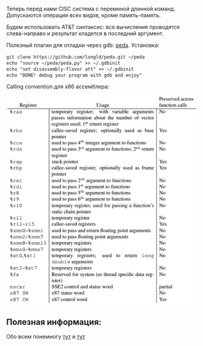 Теперь перед нами CISC система с перемнной длинной команд. Допускаются
операции всех видов, кроме память-память.

Будем использовать AT&T синтаксис: все вычисления проводятся слева-направо
и результат кладется в последний аргумент.

Полезный плагин для отладки через gdb: [peda](https://github.com/longld/peda).
Установка:
```
git clone https://github.com/longld/peda.git ~/peda
echo "source ~/peda/peda.py" >> ~/.gdbinit
echo "set disassembly-flavor att" >> ~/.gdbinit
echo "DONE! debug your program with gdb and enjoy"
```

Calling convention для x86 ассемблера:

![Calling convention](calling_conv_x86.jpeg)

## Полезная информация:
Обо всем понемногу
[тут](https://en.wikibooks.org/wiki/X86_Assembly/GAS_Syntax)
и [тут](https://en.wikibooks.org/wiki/X86_Assembly/X86_Architecture)

